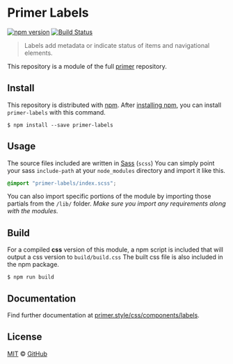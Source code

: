 # Primer Labels

[![npm version](https://img.shields.io/npm/v/primer-labels.svg)](https://www.npmjs.org/package/primer-labels)
[![Build Status](https://travis-ci.org/primer/css.svg?branch=master)](https://travis-ci.org/primer/primer)

> Labels add metadata or indicate status of items and navigational elements.

This repository is a module of the full [primer][primer] repository.

## Install

This repository is distributed with [npm][npm]. After [installing npm][install-npm], you can install `primer-labels` with this command.

```
$ npm install --save primer-labels
```

## Usage

The source files included are written in [Sass][sass] (`scss`) You can simply point your sass `include-path` at your `node_modules` directory and import it like this.

```scss
@import "primer-labels/index.scss";
```

You can also import specific portions of the module by importing those partials from the `/lib/` folder. _Make sure you import any requirements along with the modules._

## Build

For a compiled **css** version of this module, a npm script is included that will output a css version to `build/build.css` The built css file is also included in the npm package.

```
$ npm run build
```

## Documentation

Find further documentation at [primer.style/css/components/labels](https://primer.style/css/components/labels).

## License

[MIT](./LICENSE) &copy; [GitHub](https://github.com/)

[primer]: https://github.com/primer/css
[docs]: https://primer.style/css
[npm]: https://www.npmjs.com/
[install-npm]: https://docs.npmjs.com/getting-started/installing-node
[sass]: http://sass-lang.com/

